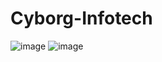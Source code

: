 # Cyborg-Infotech

![image](https://github.com/user-attachments/assets/5a08b814-51c7-4ae1-9c5f-9d7a0fa2ce9d)
![image](https://github.com/user-attachments/assets/5017fcad-1437-4323-944a-57b0bb3ec040)
